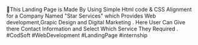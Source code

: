 👾This Landing Page is Made By Using Simple Html code & CSS Alignment for a Company Named "Star Services" which Provides Web development,Grapic Design and Digital Marketing . Here User Can Give there Contact Information and Select Which Service They Required .
#CodSoft #WebDevelopment #LandingPage #internship 

